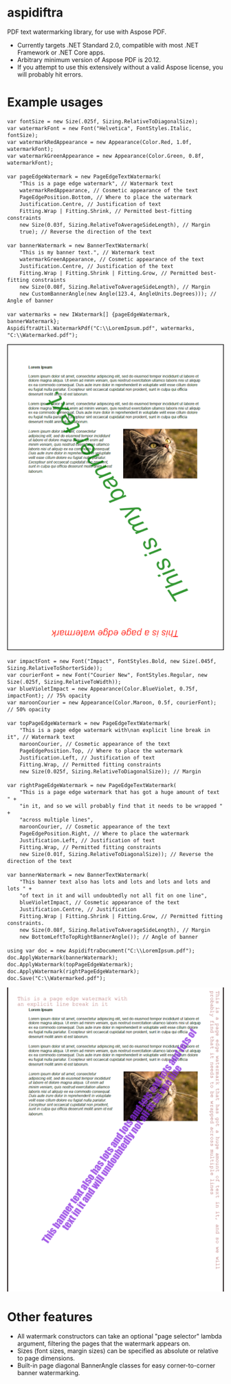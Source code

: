 # aspidiftra
PDF text watermarking library, for use with Aspose PDF.

* Currently targets .NET Standard 2.0, compatible with most .NET Framework or .NET Core apps.
* Arbitrary minimum version of Aspose PDF is 20.12.
* If you attempt to use this extensively without a valid Aspose license, you will probably hit errors.

# Example usages
```
var fontSize = new Size(.025f, Sizing.RelativeToDiagonalSize);
var watermarkFont = new Font("Helvetica", FontStyles.Italic, fontSize);
var watermarkRedAppearance = new Appearance(Color.Red, 1.0f, watermarkFont);
var watermarkGreenAppearance = new Appearance(Color.Green, 0.8f, watermarkFont);

var pageEdgeWatermark = new PageEdgeTextWatermark(
	"This is a page edge watermark", // Watermark text
	watermarkRedAppearance, // Cosmetic appearance of the text
	PageEdgePosition.Bottom, // Where to place the watermark
	Justification.Centre, // Justification of text
	Fitting.Wrap | Fitting.Shrink, // Permitted best-fitting constraints
	new Size(0.03f, Sizing.RelativeToAverageSideLength), // Margin
	true); // Reverse the direction of the text

var bannerWatermark = new BannerTextWatermark(
	"This is my banner text.", // Watermark text
	watermarkGreenAppearance, // Cosmetic appearance of the text
	Justification.Centre, // Justification of the text
	Fitting.Wrap | Fitting.Shrink | Fitting.Grow, // Permitted best-fitting constraints
	new Size(0.08f, Sizing.RelativeToAverageSideLength), // Margin
	new CustomBannerAngle(new Angle(123.4, AngleUnits.Degrees))); // Angle of banner

var watermarks = new IWatermark[] {pageEdgeWatermark, bannerWatermark};
AspidiftraUtil.WatermarkPdf("C:\\LoremIpsum.pdf", watermarks, "C:\\Watermarked.pdf");
```
![Aspidiftra](/Media/watermarkedDocument1.png?raw=true)
```
var impactFont = new Font("Impact", FontStyles.Bold, new Size(.045f, Sizing.RelativeToShorterSide));
var courierFont = new Font("Courier New", FontStyles.Regular, new Size(.025f, Sizing.RelativeToWidth));
var blueVioletImpact = new Appearance(Color.BlueViolet, 0.75f, impactFont); // 75% opacity
var maroonCourier = new Appearance(Color.Maroon, 0.5f, courierFont); // 50% opacity

var topPageEdgeWatermark = new PageEdgeTextWatermark(
	"This is a page edge watermark with\nan explicit line break in it", // Watermark text
	maroonCourier, // Cosmetic appearance of the text
	PageEdgePosition.Top, // Where to place the watermark
	Justification.Left, // Justification of text
	Fitting.Wrap, // Permitted fitting constraints
	new Size(0.025f, Sizing.RelativeToDiagonalSize)); // Margin

var rightPageEdgeWatermark = new PageEdgeTextWatermark(
	"This is a page edge watermark that has got a huge amount of text " +
	"in it, and so we will probably find that it needs to be wrapped " +
	"across multiple lines",
	maroonCourier, // Cosmetic appearance of the text
	PageEdgePosition.Right, // Where to place the watermark
	Justification.Left, // Justification of text
	Fitting.Wrap, // Permitted fitting constraints
	new Size(0.01f, Sizing.RelativeToDiagonalSize)); // Reverse the direction of the text

var bannerWatermark = new BannerTextWatermark(
	"This banner text also has lots and lots and lots and lots and lots " +
	"of text in it and will undoubtedly not all fit on one line",
	blueVioletImpact, // Cosmetic appearance of the text
	Justification.Centre, // Justification
	Fitting.Wrap | Fitting.Shrink | Fitting.Grow, // Permitted fitting constraints.
	new Size(0.08f, Sizing.RelativeToAverageSideLength), // Margin
	new BottomLeftToTopRightBannerAngle()); // Angle of banner

using var doc = new AspidiftraDocument("C:\\LoremIpsum.pdf");
doc.ApplyWatermark(bannerWatermark);
doc.ApplyWatermark(topPageEdgeWatermark);
doc.ApplyWatermark(rightPageEdgeWatermark);
doc.Save("C:\\Watermarked.pdf");
```
![Aspidiftra](/Media/watermarkedDocument2.png?raw=true)
# Other features
* All watermark constructors can take an optional "page selector" lambda argument, filtering the pages that the watermark appears on.
* Sizes (font sizes, margin sizes) can be specified as absolute or relative to page dimensions.
* Built-in page diagonal BannerAngle classes for easy corner-to-corner banner watermarking.
